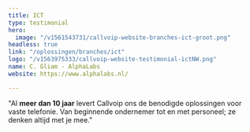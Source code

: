 ```yaml
---
title: ICT
type: testimonial
hero:
  image: "/v1561543731/callvoip-website-branches-ict-groot.png"
headless: true
link: "/oplossingen/branches/ict"
logo: "/v1563975333/callvoip-website-testimonial-ictNW.png"
name: C. Gliam - AlphaLabs
website: https://www.alphalabs.nl/

---
```

"Al <strong>meer dan 10 jaar</strong> levert Callvoip ons de benodigde oplossingen voor vaste telefonie. Van beginnende ondernemer tot en met personeel; ze denken altijd met je mee."